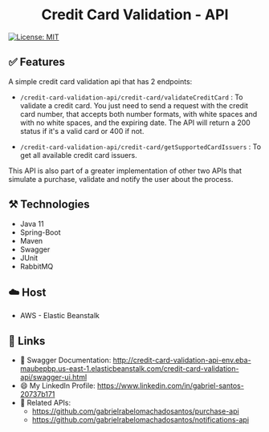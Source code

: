 ﻿<h1 align="center"> Credit Card Validation - API </h1>

[![License: MIT](https://img.shields.io/badge/License-MIT-yellow.svg)](https://opensource.org/licenses/MIT)

## ✅ Features

A simple credit card validation api that has 2 endpoints: 

- `/credit-card-validation-api/credit-card/validateCreditCard` : To validate a credit card. You just need to send a request with the credit
  card number, that accepts both number formats, with white spaces and with
  no white spaces, and the expiring date. The API will return a 200 status
  if it's a valid card or 400 if not.


- `/credit-card-validation-api/credit-card/getSupportedCardIssuers` : To get all available credit card issuers.

This API is also part of a greater implementation of other two APIs that simulate a purchase, validate and notify the user about the process.

## ⚒️ Technologies

- Java 11
- Spring-Boot
- Maven
- Swagger
- JUnit
- RabbitMQ

## ☁️ Host

- AWS - Elastic Beanstalk

## 🔗 Links

- 📖 Swagger Documentation: http://credit-card-validation-api-env.eba-maubepbp.us-east-1.elasticbeanstalk.com/credit-card-validation-api/swagger-ui.html
- 😄 My LinkedIn Profile: https://www.linkedin.com/in/gabriel-santos-20737b171
- 🔗 Related APIs: 
  * https://github.com/gabrielrabelomachadosantos/purchase-api
  * https://github.com/gabrielrabelomachadosantos/notifications-api

